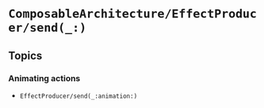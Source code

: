 # ``ComposableArchitecture/EffectProducer/send(_:)``

## Topics

### Animating actions

- ``EffectProducer/send(_:animation:)``
